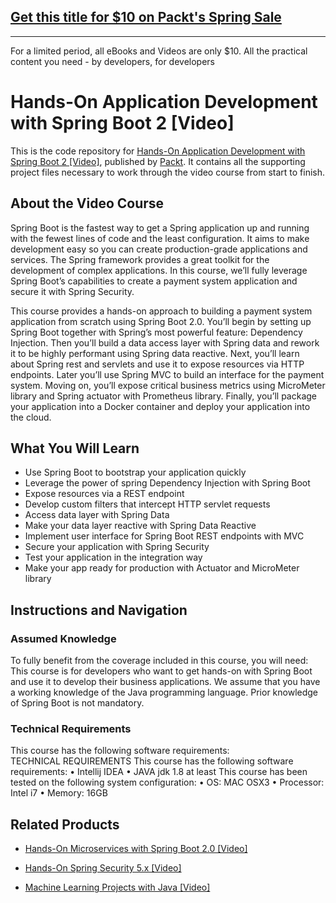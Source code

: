 ## [Get this title for $10 on Packt's Spring Sale](https://www.packt.com/V10439?utm_source=github&utm_medium=packt-github-repo&utm_campaign=spring_10_dollar_2022)
-----
For a limited period, all eBooks and Videos are only $10. All the practical content you need \- by developers, for developers

# Hands-On Application Development with Spring Boot 2 [Video]
This is the code repository for [Hands-On Application Development with Spring Boot 2 [Video]](https://www.packtpub.com/application-development/hands-application-development-spring-boot-2-video?utm_source=github&utm_medium=repository&utm_campaign=9781789137712), published by [Packt](https://www.packtpub.com/?utm_source=github). It contains all the supporting project files necessary to work through the video course from start to finish.
## About the Video Course
Spring Boot is the fastest way to get a Spring application up and running with the fewest lines of code and the least configuration. It aims to make development easy so you can create production-grade applications and services. The Spring framework provides a great toolkit for the development of complex applications. In this course, we’ll fully leverage Spring Boot’s capabilities to create a payment system application and secure it with Spring Security.

This course provides a hands-on approach to building a payment system application from scratch using Spring Boot 2.0. You’ll begin by setting up Spring Boot together with Spring’s most powerful feature: Dependency Injection. Then you’ll build a data access layer with Spring data and rework it to be highly performant using Spring data reactive. Next, you’ll learn about Spring rest and servlets and use it to expose resources via HTTP endpoints. 
Later you’ll use Spring MVC to build an interface for the payment system. Moving on, you’ll expose critical business metrics using MicroMeter library and Spring actuator with Prometheus library. Finally, you’ll package your application into a Docker container and deploy your application into the cloud.

<H2>What You Will Learn</H2>
<DIV class=book-info-will-learn-text>
<UL>
<LI>Use Spring Boot to bootstrap your application quickly 
<LI>Leverage the power of spring Dependency Injection with Spring Boot 
<LI>Expose resources via a REST endpoint 
<LI>Develop custom filters that intercept HTTP servlet requests 
<LI>Access data layer with Spring Data 
<LI>Make your data layer reactive with Spring Data Reactive 
<LI>Implement user interface for Spring Boot REST endpoints with MVC 
<LI>Secure your application with Spring Security 
<LI>Test your application in the integration way 
<LI>Make your app ready for production with Actuator and MicroMeter library </LI></UL></DIV>

## Instructions and Navigation
### Assumed Knowledge
To fully benefit from the coverage included in this course, you will need:<br/>
This course is for developers who want to get hands-on with Spring Boot and use it to develop their business applications. We assume that you have a working knowledge of the Java programming language. Prior knowledge of Spring Boot is not mandatory.
### Technical Requirements
This course has the following software requirements:<br/>
TECHNICAL REQUIREMENTS
This course has the following software requirements:
	•	Intellij IDEA
	•	JAVA jdk 1.8 at least
This course has been tested on the following system configuration:
	•	OS: MAC OSX3
	•	Processor: Intel i7 
	•	Memory: 16GB



## Related Products
* [Hands-On Microservices with Spring Boot 2.0 [Video]](https://www.packtpub.com/application-development/hands-microservices-spring-boot-20-video?utm_source=github&utm_medium=repository&utm_campaign=9781788991551)

* [Hands-On Spring Security 5.x [Video]](https://www.packtpub.com/application-development/hands-spring-security-5x-video?utm_source=github&utm_medium=repository&utm_campaign=9781789802931)

* [Machine Learning Projects with Java [Video]](https://www.packtpub.com/big-data-and-business-intelligence/machine-learning-projects-java-video?utm_source=github&utm_medium=repository&utm_campaign=9781789612455)

